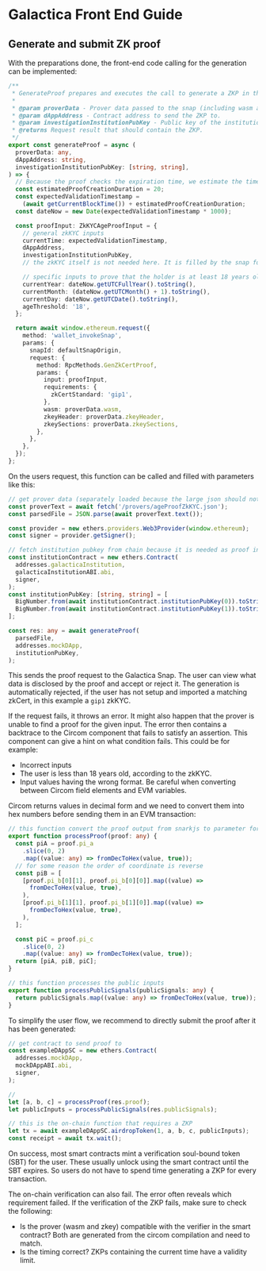# Galactica Front End Guide

## Generate and submit ZK proof

With the preparations done, the front-end code calling for the generation can be implemented:

```typescript
/**
 * GenerateProof prepares and executes the call to generate a ZKP in the Galactica snap.
 *
 * @param proverData - Prover data passed to the snap (including wasm and zkey).
 * @param dAppAddress - Contract address to send the ZKP to.
 * @param investigationInstitutionPubKey - Public key of the institution that can investigate the ZKP.
 * @returns Request result that should contain the ZKP.
 */
export const generateProof = async (
  proverData: any,
  dAppAddress: string,
  investigationInstitutionPubKey: [string, string],
) => {
  // Because the proof checks the expiration time, we estimate the time when the proof will be validated on-chain
  const estimatedProofCreationDuration = 20;
  const expectedValidationTimestamp =
    (await getCurrentBlockTime()) + estimatedProofCreationDuration;
  const dateNow = new Date(expectedValidationTimestamp * 1000);

  const proofInput: ZkKYCAgeProofInput = {
    // general zkKYC inputs
    currentTime: expectedValidationTimestamp,
    dAppAddress,
    investigationInstitutionPubKey,
    // the zkKYC itself is not needed here. It is filled by the snap for user privacy.

    // specific inputs to prove that the holder is at least 18 years old
    currentYear: dateNow.getUTCFullYear().toString(),
    currentMonth: (dateNow.getUTCMonth() + 1).toString(),
    currentDay: dateNow.getUTCDate().toString(),
    ageThreshold: '18',
  };

  return await window.ethereum.request({
    method: 'wallet_invokeSnap',
    params: {
      snapId: defaultSnapOrigin,
      request: {
        method: RpcMethods.GenZkCertProof,
        params: {
          input: proofInput,
          requirements: {
            zkCertStandard: 'gip1',
          },
          wasm: proverData.wasm,
          zkeyHeader: proverData.zkeyHeader,
          zkeySections: proverData.zkeySections,
        },
      },
    },
  });
};
```

On the users request, this function can be called and filled with parameters like this:

```typescript
// get prover data (separately loaded because the large json should not slow down initial site loading)
const proverText = await fetch('/provers/ageProofZkKYC.json');
const parsedFile = JSON.parse(await proverText.text());

const provider = new ethers.providers.Web3Provider(window.ethereum);
const signer = provider.getSigner();

// fetch institution pubkey from chain because it is needed as proof input
const institutionContract = new ethers.Contract(
  addresses.galacticaInstitution,
  galacticaInstitutionABI.abi,
  signer,
);
const institutionPubKey: [string, string] = [
  BigNumber.from(await institutionContract.institutionPubKey(0)).toString(),
  BigNumber.from(await institutionContract.institutionPubKey(1)).toString(),
];

const res: any = await generateProof(
  parsedFile,
  addresses.mockDApp,
  institutionPubKey,
);
```

This sends the proof request to the Galactica Snap. The user can view what data is disclosed by the proof and accept or reject it. The generation is automatically rejected, if the user has not setup and imported a matching zkCert, in this example a `gip1` zkKYC.

If the request fails, it throws an error. It might also happen that the prover is unable to find a proof for the given input. The error then contains a backtrace to the Circom component that fails to satisfy an assertion. This component can give a hint on what condition fails. This could be for example:

- Incorrect inputs
- The user is less than 18 years old, according to the zkKYC.
- Input values having the wrong format. Be careful when converting between Circom field elements and EVM variables.

Circom returns values in decimal form and we need to convert them into hex numbers before sending them in an EVM transaction:

```typescript
// this function convert the proof output from snarkjs to parameter format for onchain solidity verifier
export function processProof(proof: any) {
  const piA = proof.pi_a
    .slice(0, 2)
    .map((value: any) => fromDecToHex(value, true));
  // for some reason the order of coordinate is reverse
  const piB = [
    [proof.pi_b[0][1], proof.pi_b[0][0]].map((value) =>
      fromDecToHex(value, true),
    ),
    [proof.pi_b[1][1], proof.pi_b[1][0]].map((value) =>
      fromDecToHex(value, true),
    ),
  ];

  const piC = proof.pi_c
    .slice(0, 2)
    .map((value: any) => fromDecToHex(value, true));
  return [piA, piB, piC];
}

// this function processes the public inputs
export function processPublicSignals(publicSignals: any) {
  return publicSignals.map((value: any) => fromDecToHex(value, true));
}
```

To simplify the user flow, we recommend to directly submit the proof after it has been generated:

```typescript
// get contract to send proof to
const exampleDAppSC = new ethers.Contract(
  addresses.mockDApp,
  mockDAppABI.abi,
  signer,
);

//
let [a, b, c] = processProof(res.proof);
let publicInputs = processPublicSignals(res.publicSignals);

// this is the on-chain function that requires a ZKP
let tx = await exampleDAppSC.airdropToken(1, a, b, c, publicInputs);
const receipt = await tx.wait();
```

On success, most smart contracts mint a verification soul-bound token (SBT) for the user. These usually unlock using the smart contract until the SBT expires. So users do not have to spend time generating a ZKP for every transaction.

The on-chain verification can also fail. The error often reveals which requirement failed. If the verification of the ZKP fails, make sure to check the following:

- Is the prover (wasm and zkey) compatible with the verifier in the smart contract? Both are generated from the circom compilation and need to match.
- Is the timing correct? ZKPs containing the current time have a validity limit.
